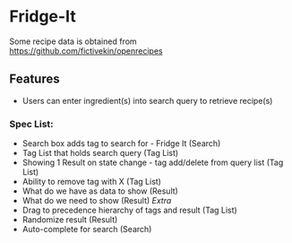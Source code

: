 # Fridge-It
Some recipe data is obtained from https://github.com/fictivekin/openrecipes 

## Features
* Users can enter ingredient(s) into search query to retrieve recipe(s)

### Spec List:
* Search box adds tag to search for - Fridge It (Search)
* Tag List that holds search query (Tag List)
* Showing 1 Result on state change - tag add/delete from query list (Tag List)
* Ability to remove tag with X (Tag List)
* What do we have as data to show (Result)
* What do we need to show (Result)
_Extra_
* Drag to precedence hierarchy of tags and result (Tag List)
* Randomize result (Result)
* Auto-complete for search (Search)